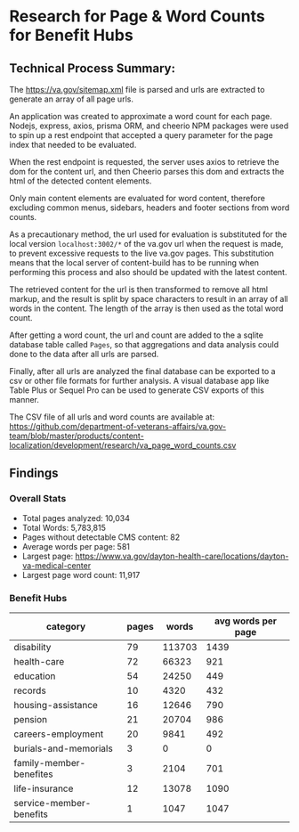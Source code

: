 # Research for Page & Word Counts for Benefit Hubs

## Technical Process Summary:
The https://va.gov/sitemap.xml file is parsed and urls are extracted to generate an array of all page urls.

An application was created to approximate a word count for each page. Nodejs, express, axios, prisma ORM, and cheerio NPM packages were used to spin up a rest endpoint that accepted a query parameter for the page index that needed to be evaluated.

When the rest endpoint is requested, the server uses axios to retrieve the dom for the content url, and then Cheerio parses this dom and extracts the html of the detected content elements.

Only main content elements are evaluated for word content, therefore excluding common menus, sidebars, headers and footer sections from word counts.

As a precautionary method, the url used for evaluation is substituted for the local version `localhost:3002/*` of the va.gov url when the request is made, to prevent excessive requests to the live va.gov pages. This substitution means that the local server of content-build has to be running when performing this process and also should be updated with the latest content.

The retrieved content for the url is then transformed to remove all html markup, and the result is split by space characters to result in an array of all words in the content. The length of the array is then used as the total word count.

After getting a word count, the url and count are added to the a sqlite database table called `Pages`, so that aggregations and data analysis could done to the data after all urls are parsed.

Finally, after all urls are analyzed the final database can be exported to a csv or other file formats for further analysis. A visual database app like Table Plus or Sequel Pro can be used to generate CSV exports of this manner.

The CSV file of all urls and word counts are available at: https://github.com/department-of-veterans-affairs/va.gov-team/blob/master/products/content-localization/development/research/va_page_word_counts.csv


## Findings

### Overall Stats

* Total pages analyzed: 10,034
* Total Words: 5,783,815
* Pages without detectable CMS content: 82
* Average words per page: 581
* Largest page: https://www.va.gov/dayton-health-care/locations/dayton-va-medical-center
* Largest page word count: 11,917

### Benefit Hubs

| category                | pages | words  | avg words per page |
|-------------------------|-------|--------|--------------------|
| disability              | 79    | 113703 | 1439               |
| health-care             | 72    | 66323  | 921                |
| education               | 54    | 24250  | 449                |
| records                 | 10    | 4320   | 432                |
| housing-assistance      | 16    | 12646  | 790                |
| pension                 | 21    | 20704  | 986                |
| careers-employment      | 20    | 9841   | 492                |
| burials-and-memorials   | 3     | 0      | 0                  |
| family-member-benefites | 3     | 2104   | 701                |
| life-insurance          | 12    | 13078  | 1090               |
| service-member-benefits | 1     | 1047   | 1047               |
